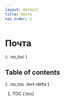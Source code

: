 ```yaml
---
layout: default
title: Почта
nav_order: 3
---
```

# Почта
{: .no_toc }

## Table of contents
{: .no_toc .text-delta }

1. TOC
{:toc}